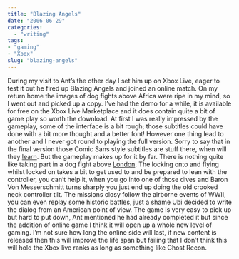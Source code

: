 ```yaml
---
title: "Blazing Angels"
date: "2006-06-29"
categories:
  - "writing"
tags:
- "gaming"
- "Xbox"
slug: "blazing-angels"
---
```


 <!-- [![Photo sharing][image-1]][1] -->
During my visit to Ant’s the other day I set him up on Xbox Live, eager to test it out he fired up Blazing Angels and joined an online match. On my return home the images of dog fights above Africa were ripe in my mind, so I went out and picked up a copy. I’ve had the demo for a while, it is available for free on the Xbox Live Marketplace and it does contain quite a bit of game play so worth the download. At first I was really impressed by the gameplay, some of the interface is a bit rough; those subtitles could have done with a bit more thought and a better font! However one thing lead to another and I never got round to playing the full version. Sorry to say that in the final version those Comic Sans style subtitles are stuff there, when will they [learn][2]. But the gameplay makes up for it by far. There is nothing quite like taking part in a dog fight above [London][3]. The locking onto and flying whilst locked on takes a bit to get used to and be prepared to lean with the controller, you can’t help it, when you go into one of those dives and Baron Von Messerschmitt turns sharply you just end up doing the old crooked neck controller tilt. The missions closy follow the airborne events of WWII, you can even replay some historic battles, just a shame Ubi decided to write the dialog from an American point of view. The game is very easy to pick up but hard to put down, Ant mentioned he had already completed it but since the addition of online game I think it will open up a whole new level of gaming. I’m not sure how long the online side will last, if new content is released then this will improve the life span but failing that I don’t think this will hold the Xbox live ranks as long as something like Ghost Recon.

[1]:	https://flickr.com/photos/70011121@N00/177614792 "Blazing Angels"
[2]:	https://bancomicsans.com/
[3]:	https://static.flickr.com/76/177614802_f421836d35_o.jpg "Blazing Angels"

[image-1]:	/images/177614792_5604bffe19_m.jpg
